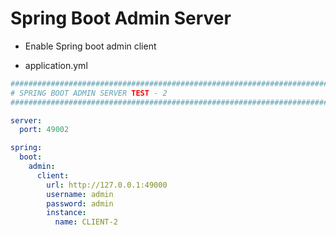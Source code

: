 # Spring Boot Admin Server

- Enable Spring boot admin client

- application.yml
```yaml
################################################################################################################
# SPRING BOOT ADMIN SERVER TEST - 2
################################################################################################################

server:
  port: 49002

spring:
  boot:
    admin:
      client:
        url: http://127.0.0.1:49000
        username: admin
        password: admin
        instance:
          name: CLIENT-2
```

